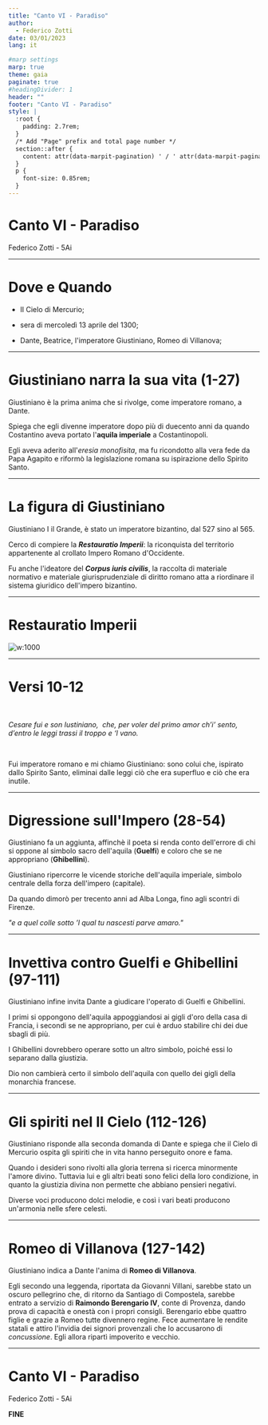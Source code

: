 ```yaml
---
title: "Canto VI - Paradiso"
author:
  - Federico Zotti
date: 03/01/2023
lang: it

#marp settings
marp: true
theme: gaia
paginate: true
#headingDivider: 1
header: ""
footer: "Canto VI - Paradiso"
style: |
  :root {
    padding: 2.7rem;
  }
  /* Add "Page" prefix and total page number */
  section::after {
    content: attr(data-marpit-pagination) ' / ' attr(data-marpit-pagination-total);
  }
  p {
    font-size: 0.85rem;
  }
---
```


<!--
_class:
  - lead
  - invert
_header: ""
_footer: Divina Commedia
-->
# Canto VI - Paradiso

Federico Zotti - 5Ai

---

# Dove e Quando

- II Cielo di Mercurio;

- sera di mercoledì 13 aprile del 1300;

- Dante, Beatrice, l'imperatore Giustiniano, Romeo di Villanova;

---

# Giustiniano narra la sua vita (1-27)

Giustiniano è la prima anima che si rivolge, come imperatore romano, a Dante.

Spiega che egli divenne imperatore dopo più di duecento anni da quando Costantino aveva portato l'**aquila imperiale** a Costantinopoli.

Egli aveva aderito all'_eresia monofisita_, ma fu ricondotto alla vera fede da Papa Agapito e riformò la legislazione romana su ispirazione dello Spirito Santo.

---

# La figura di Giustiniano

Giustiniano I il Grande, è stato un imperatore bizantino, dal 527 sino al 565.

Cerco di compiere la _**Restauratio Imperii**_: la riconquista del territorio appartenente al crollato Impero Romano d'Occidente.

Fu anche l'ideatore del _**Corpus iuris civilis**_, la raccolta di materiale normativo e materiale giurisprudenziale di diritto romano atta a riordinare il sistema giuridico dell'impero bizantino.

---

<!--
_class:
  - lead
-->

# Restauratio Imperii

![w:1000](https://upload.wikimedia.org/wikipedia/commons/thumb/5/59/Justinien_527-565.svg/1920px-Justinien_527-565.svg.png)

---

# Versi 10-12
<br>

_Cesare fui e son Iustiniano, 
che, per voler del primo amor ch’i’ sento, 
d’entro le leggi trassi il troppo e ‘l vano._

<br>

Fui imperatore romano e mi chiamo Giustiniano:
sono colui che, ispirato dallo Spirito Santo,
eliminai dalle leggi ciò che era superfluo e ciò che era inutile.

---

# Digressione sull'Impero (28-54)

Giustiniano fa un aggiunta, affinchè il poeta si renda conto dell'errore di chi si oppone al simbolo sacro dell'aquila (**Guelfi**) e coloro che se ne appropriano (**Ghibellini**).

Giustiniano ripercorre le vicende storiche dell'aquila imperiale, simbolo centrale della forza dell'impero (capitale).

Da quando dimorò per trecento anni ad Alba Longa, fino agli scontri di Firenze.

_"e a quel colle sotto ’l qual tu nascesti parve amaro."_

---

# <!--fit-->Invettiva contro Guelfi e Ghibellini (97-111)

Giustiniano infine invita Dante a giudicare l'operato di Guelfi e Ghibellini.

I primi si oppongono dell'aquila appoggiandosi ai gigli d'oro della casa di Francia, i secondi se ne appropriano, per cui è arduo stabilire chi dei due sbagli di più.

I Ghibellini dovrebbero operare sotto un altro simbolo, poiché essi lo separano dalla giustizia.

Dio non cambierà certo il simbolo dell'aquila con quello dei gigli della monarchia francese.

---

# Gli spiriti nel II Cielo (112-126)

Giustiniano risponde alla seconda domanda di Dante e spiega che il Cielo di Mercurio ospita gli spiriti che in vita hanno perseguito onore e fama.

Quando i desideri sono rivolti alla gloria terrena si ricerca minormente l'amore divino.
Tuttavia lui e gli altri beati sono felici della loro condizione, in quanto la giustizia divina non permette che abbiano pensieri negativi.

Diverse voci producono dolci melodie, e così i vari beati producono un'armonia nelle sfere celesti.

---

# Romeo di Villanova (127-142)

Giustiniano indica a Dante l'anima di **Romeo di Villanova**.

Egli secondo una leggenda, riportata da Giovanni Villani, sarebbe stato un oscuro pellegrino che, di ritorno da Santiago di Compostela, sarebbe entrato a servizio di **Raimondo Berengario IV**, conte di Provenza, dando prova di capacità e onestà con i propri consigli.
Berengario ebbe quattro figlie e grazie a Romeo tutte divennero regine.
Fece aumentare le rendite statali e attiro l'invidia dei signori provenzali che lo accusarono di _concussione_.
Egli allora ripartì impoverito e vecchio.

---
<!--
_class:
  - lead
  - invert
_header: ""
_footer: Divina Commedia
-->
# Canto VI - Paradiso

Federico Zotti - 5Ai

**FINE**

<!--


# Link e Fonti

- [Testo e parafrasi](https://divinacommedia.weebly.com/paradiso-canto-vi.html);
- [Monofisismo](https://it.wikipedia.org/wiki/Monofisismo);
- [Spiriti operanti per la gloria terrena](https://divinacommedia.weebly.com/spiriti-op-per-la-gloria.html);
- [Romeo di Villanova](https://it.wikipedia.org/wiki/Romeo_di_Villanova);
-->